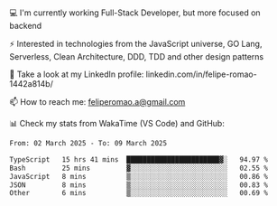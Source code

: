 💻 I'm currently working Full-Stack Developer, but more focused on backend

⚡ Interested in technologies from the JavaScript universe, GO Lang, Serverless, Clean Architecture, DDD, TDD and other design patterns

👥 Take a look at my LinkedIn profile: linkedin.com/in/felipe-romao-1442a814b/

📫 How to reach me: feliperomao.a@gmail.com

📊 Check my stats from WakaTime (VS Code) and GitHub:

<!--START_SECTION:waka-->

```txt
From: 02 March 2025 - To: 09 March 2025

TypeScript   15 hrs 41 mins  ███████████████████████▓░   94.97 %
Bash         25 mins         ▓░░░░░░░░░░░░░░░░░░░░░░░░   02.55 %
JavaScript   8 mins          ▒░░░░░░░░░░░░░░░░░░░░░░░░   00.86 %
JSON         8 mins          ▒░░░░░░░░░░░░░░░░░░░░░░░░   00.83 %
Other        6 mins          ▒░░░░░░░░░░░░░░░░░░░░░░░░   00.69 %
```

<!--END_SECTION:waka-->
